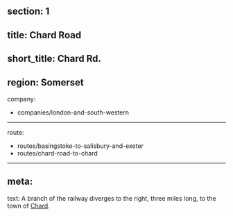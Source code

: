 ﻿section: 1
----
title: Chard Road
----
short_title: Chard Rd.
----
region: Somerset
----
company:
- companies/london-and-south-western
----
route:
- routes/basingstoke-to-salisbury-and-exeter
- routes/chard-road-to-chard
----
meta:
----
text: A branch of the railway diverges to the right, three miles long, to the town of [Chard](/stations/chard).